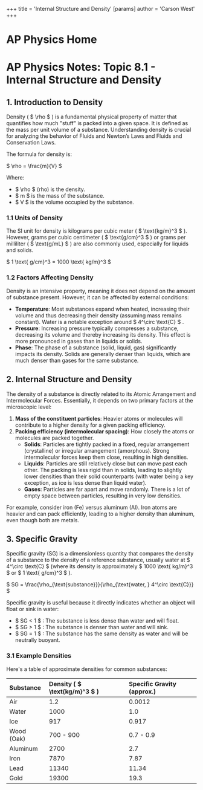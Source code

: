 +++
 title = 'Internal Structure and Density'
[params]
	author = 'Carson West'
+++
# AP Physics Home
# AP Physics Notes: Topic 8.1 - Internal Structure and Density

## 1. Introduction to Density

Density ( $ \rho $ ) is a fundamental physical property of matter that quantifies how much "stuff" is packed into a given space. It is defined as the mass per unit volume of a substance. Understanding density is crucial for analyzing the behavior of Fluids and Newton’s Laws and Fluids and Conservation Laws.

The formula for density is:

 $ 
\rho = \frac{m}{V}
 $ 

Where:
*    $ \rho $  (rho) is the density.
*    $ m $  is the mass of the substance.
*    $ V $  is the volume occupied by the substance.

### 1.1 Units of Density

The SI unit for density is kilograms per cubic meter ( $ \text{kg/m}^3 $ ). However, grams per cubic centimeter ( $ \text{g/cm}^3 $ ) or grams per milliliter ( $ \text{g/mL} $ ) are also commonly used, especially for liquids and solids.

 $ 
1 \text{ g/cm}^3 = 1000 \text{ kg/m}^3
 $ 

### 1.2 Factors Affecting Density

Density is an intensive property, meaning it does not depend on the amount of substance present. However, it can be affected by external conditions:

*   **Temperature**: Most substances expand when heated, increasing their volume and thus decreasing their density (assuming mass remains constant). Water is a notable exception around  $ 4^\circ \text{C} $ .
*   **Pressure**: Increasing pressure typically compresses a substance, decreasing its volume and thereby increasing its density. This effect is more pronounced in gases than in liquids or solids.
*   **Phase**: The phase of a substance (solid, liquid, gas) significantly impacts its density. Solids are generally denser than liquids, which are much denser than gases for the same substance.

## 2. Internal Structure and Density

The density of a substance is directly related to its Atomic Arrangement and Intermolecular Forces.
Essentially, it depends on two primary factors at the microscopic level:

1.  **Mass of the constituent particles**: Heavier atoms or molecules will contribute to a higher density for a given packing efficiency.
2.  **Packing efficiency (intermolecular spacing)**: How closely the atoms or molecules are packed together.
    *   **Solids**: Particles are tightly packed in a fixed, regular arrangement (crystalline) or irregular arrangement (amorphous). Strong intermolecular forces keep them close, resulting in high densities.
    *   **Liquids**: Particles are still relatively close but can move past each other. The packing is less rigid than in solids, leading to slightly lower densities than their solid counterparts (with water being a key exception, as ice is less dense than liquid water).
    *   **Gases**: Particles are far apart and move randomly. There is a lot of empty space between particles, resulting in very low densities.

For example, consider iron (Fe) versus aluminum (Al). Iron atoms are heavier and can pack efficiently, leading to a higher density than aluminum, even though both are metals.

## 3. Specific Gravity

Specific gravity (SG) is a dimensionless quantity that compares the density of a substance to the density of a reference substance, usually water at  $ 4^\circ \text{C} $  (where its density is approximately  $ 1000 \text{ kg/m}^3 $  or  $ 1 \text{ g/cm}^3 $ ).

 $ 
SG = \frac{\rho_{\text{substance}}}{\rho_{\text{water, } 4^\circ \text{C}}}
 $ 

Specific gravity is useful because it directly indicates whether an object will float or sink in water:
*    $ SG < 1 $ : The substance is less dense than water and will float.
*    $ SG > 1 $ : The substance is denser than water and will sink.
*    $ SG = 1 $ : The substance has the same density as water and will be neutrally buoyant.

### 3.1 Example Densities

Here's a table of approximate densities for common substances:

| Substance  | Density ( $ \text{kg/m}^3 $ ) | Specific Gravity (approx.) |
| :--------- | :------------------------ | :------------------------- |
| Air        | 1.2                       | 0.0012                     |
| Water      | 1000                      | 1.0                        |
| Ice        | 917                       | 0.917                      |
| Wood (Oak) | 700 - 900                 | 0.7 - 0.9                  |
| Aluminum   | 2700                      | 2.7                        |
| Iron       | 7870                      | 7.87                       |
| Lead       | 11340                     | 11.34                      |
| Gold       | 19300                     | 19.3                       |